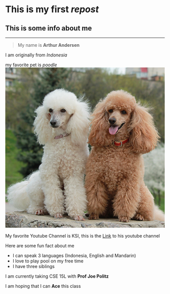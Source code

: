 # This is my first *repost* 
## This is some info about me 
---

>My name is **Arthur Andersen** 

I am originally from *Indonesia*  

my favorite pet is *poodle* ![Image](poodle-miniature-toy1.jpeg)

My favorite Youtube Channel is KSI, this is the [Link](https://www.youtube.com/channel/UCVtFOytbRpEvzLjvqGG5gxQ) to his youtube channel

Here are some fun fact about me
* I can speak 3 languages (Indonesia, English and Mandarin)
* I love to play pool on my free time
* I have three siblings

I am currently taking CSE 15L with **Prof Joe Politz** 

I am hoping that I can **Ace** this class
